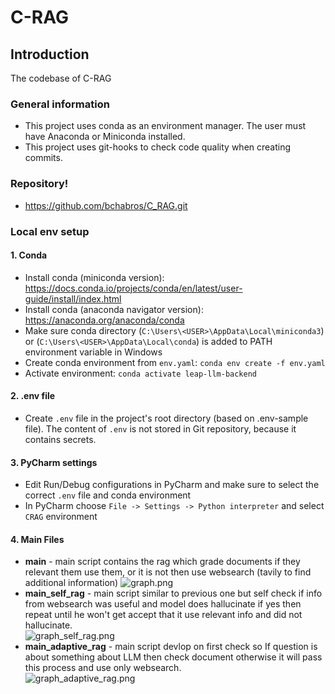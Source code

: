 # C-RAG

## Introduction

The codebase of C-RAG

### General information

- This project uses conda as an environment manager. The user must have Anaconda or Miniconda installed.
- This project uses git-hooks to check code quality when creating commits.

### Repository!

- https://github.com/bchabros/C_RAG.git

### Local env setup

#### 1. Conda

- Install conda (miniconda version): https://docs.conda.io/projects/conda/en/latest/user-guide/install/index.html
- Install conda (anaconda navigator version): https://anaconda.org/anaconda/conda
- Make sure conda directory (`C:\Users\<USER>\AppData\Local\miniconda3`) or (`C:\Users\<USER>\AppData\Local\conda`) is added to PATH environment variable in Windows
- Create conda environment from `env.yaml`: `conda env create -f env.yaml`
- Activate environment: `conda activate leap-llm-backend`

#### 2. .env file

- Create `.env` file in the project's root directory (based on .env-sample file). The content of `.env` is not stored in Git repository, because it contains secrets.

#### 3. PyCharm settings

- Edit Run/Debug configurations in PyCharm and make sure to select the correct `.env` file and conda environment
- In PyCharm choose `File -> Settings -> Python interpreter` and select `CRAG` environment

#### 4. Main Files

- **main** - main script contains the rag which grade documents if they relevant them use them, or it is not then use websearch (tavily to find additional information) 
![graph.png](graph.png)
- **main_self_rag** - main script similar to previous one but self check if info from websearch was useful and model does hallucinate if yes then repeat until he won't get accept that it use relevant info and did not hallucinate.   
![graph_self_rag.png](graph_self_rag.png)
- **main_adaptive_rag** - main script devlop on first check so If question is about something about LLM then check document otherwise it will pass this process and use only websearch.   
![graph_adaptive_rag.png](graph_adaptive_rag.png)